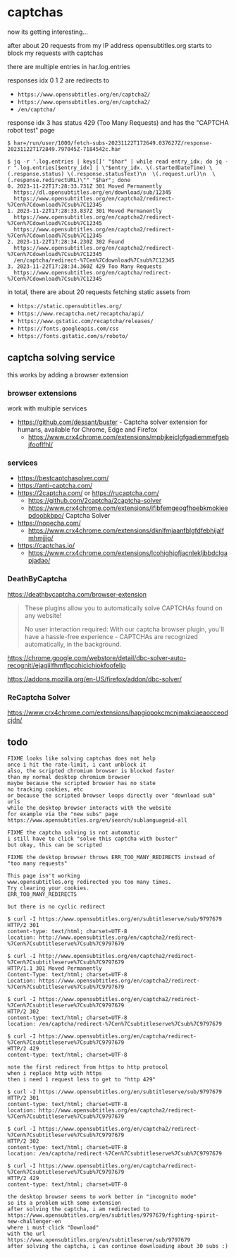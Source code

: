 # captchas

now its getting interesting...

after about 20 requests from my IP address
opensubtitles.org starts to block my requests with captchas

there are multiple entries in har.log.entries

responses idx 0 1 2 are redirects to

- `https://www.opensubtitles.org/en/captcha2/`
- `https://www.opensubtitles.org/en/captcha2/`
- `/en/captcha/`

response idx 3 has status 429 (Too Many Requests) and has the "CAPTCHA robot test" page

```
$ har=/run/user/1000/fetch-subs-20231122T172649.037627Z/response-20231122T172849.797045Z-7184542c.har

$ jq -r '.log.entries | keys[]' "$har" | while read entry_idx; do jq -r ".log.entries[$entry_idx] | \"$entry_idx. \(.startedDateTime) \(.response.status) \(.response.statusText)\n  \(.request.url)\n  \(.response.redirectURL)\"" "$har"; done 
0. 2023-11-22T17:28:33.731Z 301 Moved Permanently
  https://dl.opensubtitles.org/en/download/sub/12345
  https://www.opensubtitles.org/en/captcha2/redirect-%7Cen%7Cdownload%7Csub%7C12345
1. 2023-11-22T17:28:33.837Z 301 Moved Permanently
  https://www.opensubtitles.org/en/captcha2/redirect-%7Cen%7Cdownload%7Csub%7C12345
  https://www.opensubtitles.org/en/captcha2/redirect-%7Cen%7Cdownload%7Csub%7C12345
2. 2023-11-22T17:28:34.230Z 302 Found
  https://www.opensubtitles.org/en/captcha2/redirect-%7Cen%7Cdownload%7Csub%7C12345
  /en/captcha/redirect-%7Cen%7Cdownload%7Csub%7C12345
3. 2023-11-22T17:28:34.360Z 429 Too Many Requests
  https://www.opensubtitles.org/en/captcha/redirect-%7Cen%7Cdownload%7Csub%7C12345
```

in total, there are about 20 requests
fetching static assets from

- `https://static.opensubtitles.org/`
- `https://www.recaptcha.net/recaptcha/api/`
- `https://www.gstatic.com/recaptcha/releases/`
- `https://fonts.googleapis.com/css`
- `https://fonts.gstatic.com/s/roboto/`

## captcha solving service

this works by adding a browser extension

### browser extensions

work with multiple services

- https://github.com/dessant/buster - Captcha solver extension for humans, available for Chrome, Edge and Firefox
  - https://www.crx4chrome.com/extensions/mpbjkejclgfgadiemmefgebjfooflfhl/

### services

- https://bestcaptchasolver.com/
- https://anti-captcha.com/
- https://2captcha.com/ or https://rucaptcha.com/
  - https://github.com/2captcha/2captcha-solver
  - https://www.crx4chrome.com/extensions/ifibfemgeogfhoebkmokieepdoobkbpo/ Captcha Solver
- https://nopecha.com/
  - https://www.crx4chrome.com/extensions/dknlfmjaanfblgfdfebhijalfmhmjjjo/
- https://captchas.io/
  - https://www.crx4chrome.com/extensions/lcohighjpfjacnlekljbbdclgapjadao/

### DeathByCaptcha

https://deathbycaptcha.com/browser-extension

> These plugins allow you to automatically solve CAPTCHAs found on any website!
>
> No user interaction required: With our captcha browser plugin, you`ll have a hassle-free experience - CAPTCHAs are recognized automatically, in the background.

https://chrome.google.com/webstore/detail/dbc-solver-auto-recogniti/ejagiilfhmflpcohicichiokfoofeljp

https://addons.mozilla.org/en-US/firefox/addon/dbc-solver/

### ReCaptcha Solver

https://www.crx4chrome.com/extensions/hapgiopokcmcnjmakciaeaocceodcjdn/

## todo

```
FIXME looks like solving captchas does not help
once i hit the rate-limit, i cant unblock it
also, the scripted chromium browser is blocked faster
than my normal desktop chromium browser
maybe because the scripted browser has no state
no tracking cookies, etc
or because the scripted browser loops directly over "download sub" urls
while the desktop browser interacts with the website
for example via the "new subs" page
https://www.opensubtitles.org/en/search/sublanguageid-all

FIXME the captcha solving is not automatic
i still have to click "solve this captcha with buster"
but okay, this can be scripted

FIXME the desktop browser throws ERR_TOO_MANY_REDIRECTS instead of "too many requests"

This page isn't working
www.opensubtitles.org redirected you too many times.
Try clearing your cookies.
ERR_TOO_MANY_REDIRECTS

but there is no cyclic redirect

$ curl -I https://www.opensubtitles.org/en/subtitleserve/sub/9797679
HTTP/2 301
content-type: text/html; charset=UTF-8
location: http://www.opensubtitles.org/en/captcha2/redirect-%7Cen%7Csubtitleserve%7Csub%7C9797679

$ curl -I http://www.opensubtitles.org/en/captcha2/redirect-%7Cen%7Csubtitleserve%7Csub%7C9797679
HTTP/1.1 301 Moved Permanently
Content-Type: text/html; charset=UTF-8
Location: https://www.opensubtitles.org/en/captcha2/redirect-%7Cen%7Csubtitleserve%7Csub%7C9797679

$ curl -I https://www.opensubtitles.org/en/captcha2/redirect-%7Cen%7Csubtitleserve%7Csub%7C9797679
HTTP/2 302
content-type: text/html; charset=UTF-8
location: /en/captcha/redirect-%7Cen%7Csubtitleserve%7Csub%7C9797679

$ curl -I https://www.opensubtitles.org/en/captcha/redirect-%7Cen%7Csubtitleserve%7Csub%7C9797679
HTTP/2 429 
content-type: text/html; charset=UTF-8

note the first redirect from https to http protocol
when i replace http with https
then i need 1 request less to get to "http 429"

$ curl -I https://www.opensubtitles.org/en/subtitleserve/sub/9797679
HTTP/2 301 
content-type: text/html; charset=UTF-8
location: http://www.opensubtitles.org/en/captcha2/redirect-%7Cen%7Csubtitleserve%7Csub%7C9797679

$ curl -I https://www.opensubtitles.org/en/captcha2/redirect-%7Cen%7Csubtitleserve%7Csub%7C9797679 
HTTP/2 302 
content-type: text/html; charset=UTF-8
location: /en/captcha/redirect-%7Cen%7Csubtitleserve%7Csub%7C9797679

$ curl -I https://www.opensubtitles.org/en/captcha/redirect-%7Cen%7Csubtitleserve%7Csub%7C9797679
HTTP/2 429 
content-type: text/html; charset=UTF-8

the desktop browser seems to work better in "incognito mode"
so its a problem with some extension
after solving the captcha, i am redirected to
https://www.opensubtitles.org/en/subtitles/9797679/fighting-spirit-new-challenger-en
where i must click "Download"
with the url https://www.opensubtitles.org/en/subtitleserve/sub/9797679
after solving the captcha, i can continue downloading about 30 subs :)
```
